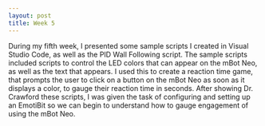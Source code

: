 ```yaml
---
layout: post
title: Week 5
---
```


During my fifth week, I presented some sample scripts I created in Visual Studio Code, as well as the PID Wall Following script. The sample scripts included scripts to control the LED colors that can appear on the mBot Neo, as well as the text that appears. I used this to create a reaction time game, that prompts the user to click on a button on the mBot Neo as soon as it displays a color, to gauge their reaction time in seconds. After showing Dr. Crawford these scripts, I was given the task of configuring and setting up an EmotiBit so we can begin to understand how to gauge engagement of using the mBot Neo.
